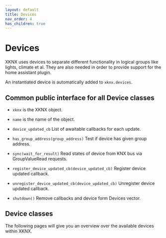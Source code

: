 ```yaml
---
layout: default
title: Devices
nav_order: 4
has_children: true
---
```


# [](#header-1)Devices

XKNX uses devices to separate different functionality in logical groups like lights, climate et al.
They are also needed in order to provide support for the home assistant plugin.

An instantiated device is automatically added to `xknx.devices`.

## [](#header-2)Common public interface for all Device classes

* `xknx` is the XKNX object.
* `name` is the name of the object.
* `device_updated_cb` List of awaitable callbacks for each update.

* `has_group_address(group_address)` Test if device has given group address.
* `sync(wait_for_result)` Read states of device from KNX bus via GroupValueRead requests.
* `register_device_updated_cb(device_updated_cb)` Register device updated callback.
* `unregister_device_updated_cb(device_updated_cb)` Unregister device updated callback.
* `shutdown()` Remove callbacks and device form Devices vector.

## [](#header-2)Device classes

The following pages will give you an overview over the available devices within XKNX.